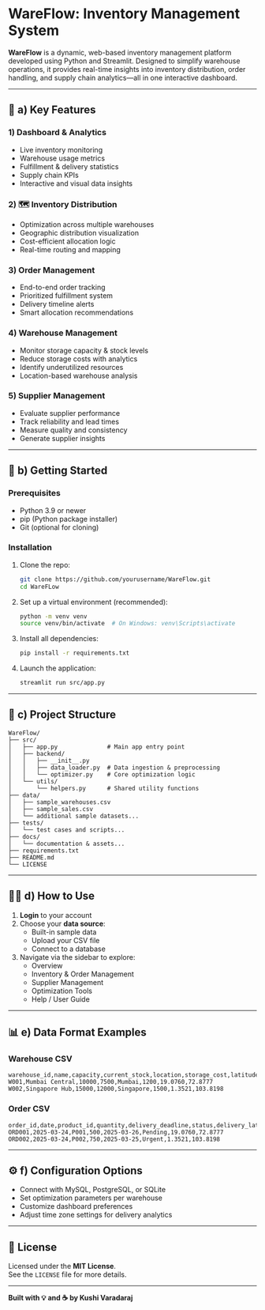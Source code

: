 # WareFlow: Inventory Management System

**WareFlow** is a dynamic, web-based inventory management platform developed using Python and Streamlit. Designed to simplify warehouse operations, it provides real-time insights into inventory distribution, order handling, and supply chain analytics—all in one interactive dashboard.

---

## 🔧 a) Key Features

### 1) Dashboard & Analytics
- Live inventory monitoring  
- Warehouse usage metrics  
- Fulfillment & delivery statistics  
- Supply chain KPIs  
- Interactive and visual data insights  

### 2) 🗺 Inventory Distribution
- Optimization across multiple warehouses  
- Geographic distribution visualization  
- Cost-efficient allocation logic  
- Real-time routing and mapping  

### 3) Order Management
- End-to-end order tracking  
- Prioritized fulfillment system  
- Delivery timeline alerts  
- Smart allocation recommendations  

### 4) Warehouse Management
- Monitor storage capacity & stock levels  
- Reduce storage costs with analytics  
- Identify underutilized resources  
- Location-based warehouse analysis  

### 5) Supplier Management
- Evaluate supplier performance  
- Track reliability and lead times  
- Measure quality and consistency  
- Generate supplier insights  

---

## 🚀 b) Getting Started

### Prerequisites
- Python 3.9 or newer  
- pip (Python package installer)  
- Git (optional for cloning)

### Installation

1. Clone the repo:
   ```bash
   git clone https://github.com/yourusername/WareFlow.git
   cd WareFLow
   ```

2. Set up a virtual environment (recommended):
   ```bash
   python -m venv venv
   source venv/bin/activate  # On Windows: venv\Scripts\activate
   ```

3. Install all dependencies:
   ```bash
   pip install -r requirements.txt
   ```

4. Launch the application:
   ```bash
   streamlit run src/app.py
   ```

---

## 📁 c) Project Structure

```
WareFlow/
├── src/
│   ├── app.py              # Main app entry point
│   ├── backend/
│   │   ├── __init__.py
│   │   ├── data_loader.py  # Data ingestion & preprocessing
│   │   └── optimizer.py    # Core optimization logic
│   └── utils/
│       └── helpers.py      # Shared utility functions
├── data/
│   ├── sample_warehouses.csv
│   ├── sample_sales.csv
│   └── additional sample datasets...
├── tests/
│   └── test cases and scripts...
├── docs/
│   └── documentation & assets...
├── requirements.txt
├── README.md
└── LICENSE
```

---

## 🧑‍💻 d) How to Use

1. **Login** to your account  
2. Choose your **data source**:
   - Built-in sample data  
   - Upload your CSV file  
   - Connect to a database  
3. Navigate via the sidebar to explore:
   - Overview  
   - Inventory & Order Management  
   - Supplier Management  
   - Optimization Tools  
   - Help / User Guide  

---

## 📊 e) Data Format Examples

### Warehouse CSV

```csv
warehouse_id,name,capacity,current_stock,location,storage_cost,latitude,longitude
W001,Mumbai Central,10000,7500,Mumbai,1200,19.0760,72.8777
W002,Singapore Hub,15000,12000,Singapore,1500,1.3521,103.8198
```

### Order CSV

```csv
order_id,date,product_id,quantity,delivery_deadline,status,delivery_latitude,delivery_longitude
ORD001,2025-03-24,P001,500,2025-03-26,Pending,19.0760,72.8777
ORD002,2025-03-24,P002,750,2025-03-25,Urgent,1.3521,103.8198
```

---

## ⚙️ f) Configuration Options

- Connect with MySQL, PostgreSQL, or SQLite  
- Set optimization parameters per warehouse  
- Customize dashboard preferences  
- Adjust time zone settings for delivery analytics  

---



## 📜 License

Licensed under the **MIT License**.  
See the `LICENSE` file for more details.

---

**Built with 💡 and ☕ by Kushi Varadaraj**
